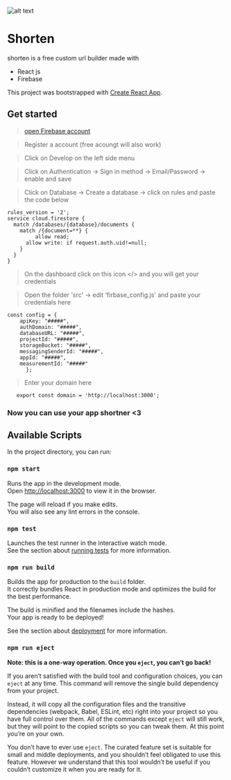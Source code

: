 ![alt text](https://github.com/aritrakrbasu/shorten/blob/master/SHORTEN.png?raw=true)

# Shorten

shorten is a free custom url builder made with 

- React js
- Firebase

This project was bootstrapped with [Create React App](https://github.com/facebook/create-react-app).

## Get started
>[open Firebase account](http://www.github.com/) 

> Register a account (free acoungt will also work)

> Click on Develop on the left side menu 

> Click on Authentication -> Sign in method -> Email/Password -> enable and save

> Click on Database -> Create a database -> click on rules and paste the code below 
```
rules_version = '2';
service cloud.firestore {
  match /databases/{database}/documents {
    match /{document=**} {
    	 allow read;
      allow write: if request.auth.uid!=null;
    }
  }
}
```
> On the dashboard click on this icon </> and you will get your credentials 

> Open the folder 'src' -> edit 'firbase_config.js' and paste your credentials here

``` 
const config = {
    apiKey: "#####",
    authDomain: "#####",
    databaseURL: "#####",
    projectId: "#####",
    storageBucket: "#####",
    messagingSenderId: "#####",
    appId: "#####",
    measurementId: "#####"
      };
 ```
 
 > Enter your domain here 
 ```
    export const domain = 'http://localhost:3000';
 ```
 ### Now you can use your app shortner <3
## Available Scripts

In the project directory, you can run:

### `npm start`

Runs the app in the development mode.<br />
Open [http://localhost:3000](http://localhost:3000) to view it in the browser.

The page will reload if you make edits.<br />
You will also see any lint errors in the console.

### `npm test`

Launches the test runner in the interactive watch mode.<br />
See the section about [running tests](https://facebook.github.io/create-react-app/docs/running-tests) for more information.

### `npm run build`

Builds the app for production to the `build` folder.<br />
It correctly bundles React in production mode and optimizes the build for the best performance.

The build is minified and the filenames include the hashes.<br />
Your app is ready to be deployed!

See the section about [deployment](https://facebook.github.io/create-react-app/docs/deployment) for more information.

### `npm run eject`

**Note: this is a one-way operation. Once you `eject`, you can’t go back!**

If you aren’t satisfied with the build tool and configuration choices, you can `eject` at any time. This command will remove the single build dependency from your project.

Instead, it will copy all the configuration files and the transitive dependencies (webpack, Babel, ESLint, etc) right into your project so you have full control over them. All of the commands except `eject` will still work, but they will point to the copied scripts so you can tweak them. At this point you’re on your own.

You don’t have to ever use `eject`. The curated feature set is suitable for small and middle deployments, and you shouldn’t feel obligated to use this feature. However we understand that this tool wouldn’t be useful if you couldn’t customize it when you are ready for it.


